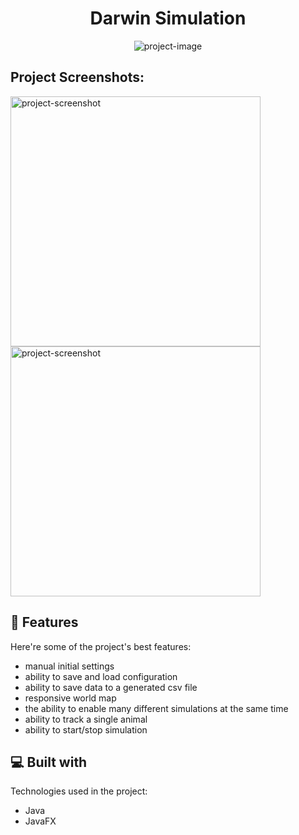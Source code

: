 <h1 align="center" id="title">Darwin Simulation</h1>

<p align="center"><img src="https://socialify.git.ci/Davsooonowy/Darwin_Simulation_Project/image?description=1&amp;descriptionEditable=Simple%20Darwin%20Simulation%20created%20in%20Java%20and%20JavaFX&amp;font=Source%20Code%20Pro&amp;language=1&amp;logo=https%3A%2F%2Fi.ibb.co%2FVT2Xg4W%2F8-y4z-Q0-Ey-FOws4wxi-1.png&amp;name=1&amp;owner=1&amp;pattern=Circuit%20Board&amp;theme=Auto" alt="project-image"></p>

<h2>Project Screenshots:</h2>

<img src="https://img.hotimg.com/data_ss.png" alt="project-screenshot" width="400" height="400/">

<img src="https://img.hotimg.com/simulation_ss.png" alt="project-screenshot" width="400" height="400/">

  
  
<h2>🧐 Features</h2>

Here're some of the project's best features:

*   manual initial settings
*   ability to save and load configuration
*   ability to save data to a generated csv file
*   responsive world map
*   the ability to enable many different simulations at the same time
*   ability to track a single animal
*   ability to start/stop simulation

  
  
<h2>💻 Built with</h2>

Technologies used in the project:

*   Java
*   JavaFX
